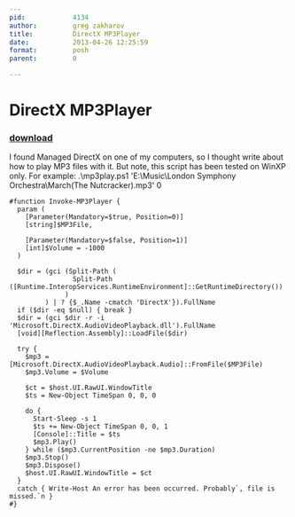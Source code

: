 ```yaml
---
pid:            4134
author:         greg zakharov
title:          DirectX MP3Player
date:           2013-04-26 12:25:59
format:         posh
parent:         0

---
```


# DirectX MP3Player

### [download](//scripts/4134.ps1)

I found Managed DirectX on one of my computers, so I thought write about how to play MP3 files with it. But note, this script has been tested on WinXP only. For example:
.\mp3play.ps1 'E:\Music\London Symphony Orchestra\March(The Nutcracker).mp3' 0

```posh
#function Invoke-MP3Player {
  param (
    [Parameter(Mandatory=$true, Position=0)]
    [string]$MP3File,

    [Parameter(Mandatory=$false, Position=1)]
    [int]$Volume = -1000
  )

  $dir = (gci (Split-Path (
                Split-Path ([Runtime.InteropServices.RuntimeEnvironment]::GetRuntimeDirectory())
              )
         ) | ? {$_.Name -cmatch 'DirectX'}).FullName
  if ($dir -eq $null) { break }
  $dir = (gci $dir -r -i 'Microsoft.DirectX.AudioVideoPlayback.dll').FullName
  [void][Reflection.Assembly]::LoadFile($dir)

  try {
    $mp3 = [Microsoft.DirectX.AudioVideoPlayback.Audio]::FromFile($MP3File)
    $mp3.Volume = $Volume

    $ct = $host.UI.RawUI.WindowTitle
    $ts = New-Object TimeSpan 0, 0, 0

    do {
      Start-Sleep -s 1
      $ts += New-Object TimeSpan 0, 0, 1
      [Console]::Title = $ts
      $mp3.Play()
    } while ($mp3.CurrentPosition -ne $mp3.Duration)
    $mp3.Stop()
    $mp3.Dispose()
    $host.UI.RawUI.WindowTitle = $ct
  }
  catch { Write-Host An error has been occurred. Probably`, file is missed.`n }
#}
```
